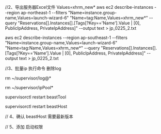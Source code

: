 //2、导出服务器Excel文件  Values=xhrm_new*
aws ec2 describe-instances --region ap-northeast-1 --filters "Name=instance.group-name,Values=launch-wizard-6" "Name=tag:Name,Values=xhrm_new*" --query "Reservations[].Instances[].[Tags[?Key=='Name'].Value | [0], PublicIpAddress, PrivateIpAddress]" --output text > jp_0225_2.txt

aws ec2 describe-instances --region ap-southeast-1 --filters "Name=instance.group-name,Values=launch-wizard-6" "Name=tag:Name,Values=xhrm_new*" --query "Reservations[].Instances[].[Tags[?Key=='Name'].Value | [0], PublicIpAddress, PrivateIpAddress]" --output text > jp_0225_2.txt




//3、批量ip 执行命令  删除log

rm ~/supervisor/log@*

rm ~/supervisor/ipPool*



supervisorctl restart beastTool

supervisorctl restart beastHost


// 4、确认 beastHost  需要最新版本

// 5、添加 启动权限

